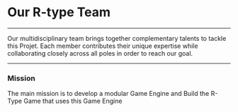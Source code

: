 # Our R-type Team

---

Our multidisciplinary team brings together complementary talents to tackle this Projet. Each member contributes their unique expertise while collaborating closely across all poles in order to reach our goal.

---

### Mission

The main mission  is to develop a modular Game Engine and Build the R-Type Game that uses this Game Engine